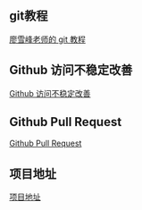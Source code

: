 ## git教程

[廖雪峰老师的 git 教程](https://www.liaoxuefeng.com/wiki/896043488029600)

## Github 访问不稳定改善

[Github 访问不稳定改善](https://blog.csdn.net/cy15625010944/article/details/121633044)

## Github Pull Request

[Github Pull Request](https://blog.csdn.net/qq_43827595/article/details/104832536)

## 项目地址

[项目地址](https://github.com/CYHeimu/Radiative-transfer-model)
